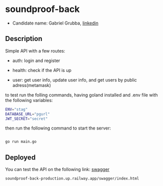 # soundproof-back

- Candidate name: Gabriel Grubba, [linkedin](https://www.linkedin.com/in/gabriel-grubba/?locale=en_US)

## Description

Simple API with a few routes: 

- auth: login and register

- health: check if the API is up

- user: get user info, update user info, and get users by public adress(metamask)

to test run the folling commands, having goland installed and .env file with the following variables:

```bash
ENV="stag"
DATABASE_URL="pgurl"
JWT_SECRET="secret"
```
then run the following command to start the server:

```bash

go run main.go

```
## Deployed

You can test the API on the following link:
[swagger](https://soundproof-back-production.up.railway.app/swagger/index.html)

```txt
soundproof-back-production.up.railway.app/swagger/index.html
```